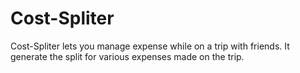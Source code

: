 Cost-Spliter
=============
Cost-Spliter lets you manage expense while on a trip with friends. It generate the split for various expenses made on the trip.
